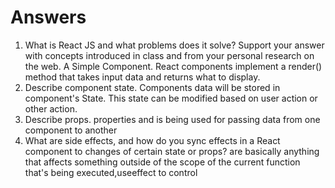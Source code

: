 # Answers

1. What is React JS and what problems does it solve? Support your answer with concepts introduced in class and from your personal research on the web.
A Simple Component. React components implement a render() method that takes input data and returns what to display.
1. Describe component state.
Components data will be stored in component's State. This state can be modified based on user action or other action.
1. Describe props.
properties and is being used for passing data from one component to another
1. What are side effects, and how do you sync effects in a React component to changes of certain state or props?
are basically anything that affects something outside of the scope of the current function that's being executed,useeffect to control